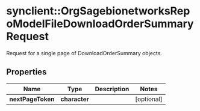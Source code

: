 # synclient::OrgSagebionetworksRepoModelFileDownloadOrderSummaryRequest

Request for a single page of DownloadOrderSummary objects.

## Properties
Name | Type | Description | Notes
------------ | ------------- | ------------- | -------------
**nextPageToken** | **character** |  | [optional] 


